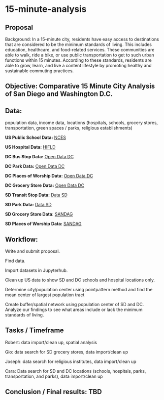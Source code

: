 # 15-minute-analysis

## Proposal

Background:  In a 15-minute city, residents have easy access to destinations that are considered to be the minimum standards of living. This includes education, healthcare, and food-related services. These communities are able to walk, ride a bike, or use public transportation to get to such urban functions within 15 minutes. According to these standards, residents are able to grow, learn, and live a content lifestyle by promoting healthy and sustainable commuting practices.

## Objective: Comparative 15 Minute City Analysis of San Diego and Washington D.C.

## Data:
population data, income data, locations (hospitals, schools, grocery stores, transportation, green spaces / parks, religious establishments)

**US Public School Data:**
[NCES](https://nces.ed.gov/programs/edge/Geographic/SchoolLocations)

**US Hospital Data:**
[HIFLD](https://hifld-geoplatform.opendata.arcgis.com/datasets/75079bdea94743bcaca7b6e833692639/explore?location=38.883755%2C-77.045354%2C11.96)

**DC Bus Stop Data:**
[Open Data DC](https://opendata.dc.gov/datasets/DCGIS::metro-bus-stops/explore?location=38.933986%2C-77.055527%2C10.51) 

**DC Park Data:**
[Open Data DC](https://opendata.dc.gov/datasets/287eaa2ecbff4d699762bbc6795ffdca_9/explore?location=38.933414%2C-77.010985%2C11.04)

**DC Places of Worship Data:**
[Open Data DC](https://opendata.dc.gov/datasets/b134de8f8eaa49499715a38ba97673c8_5/explore?location=38.894665%2C-77.006365%2C12.60)

**DC Grocery Store Data:**
[Open Data DC](https://opendata.dc.gov/datasets/1d7c9d0e3aac49c1aa88d377a3bae430_4/explore)

**SD Transit Stop Data:**
[Data SD](https://data.sandiego.gov/datasets/transit-stops/)

**SD Park Data:**
[Data SD](https://data.sandiego.gov/datasets/park-locations/)

**SD Grocery Store Data:**
[SANDAG](https://rdw.sandag.org/Account/gisdtview?dir=Business)

**SD Places of Worship Data:**
[SANDAG](https://rdw.sandag.org/Account/gisdtview?dir=Place)

## Workflow: 
Write and submit proposal.

Find data.

Import datasets in Jupyterhub.

Clean up US data to show SD and DC schools and hospital locations only.

Determine city/population center using pointpattern method and find the mean center of largest population tract

Create buffer/spatial network using population center of SD and DC. Analyze our findings to see what areas include or lack the minimum standards of living.

## Tasks / Timeframe

Robert: data import/clean up, spatial analysis

Gio: data search for SD grocery stores, data import/clean up

Joseph: data search for religious institutes, data import/clean up

Cara: Data search for SD and DC locations (schools, hospitals, parks, transportation, and parks), data import/clean up


## Conclusion / Final results: TBD



